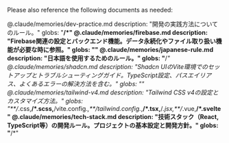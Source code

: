 Please also reference the following documents as needed:

@.claude/memories/dev-practice.md description: "開発の実践方法についてのルール。" globs: "**/*"
@.claude/memories/firebase.md description: "Firebase関連の設定とバックエンド機能。データ永続化やファイル取り扱い機能が必要な時に参照。" globs: ""
@.claude/memories/japanese-rule.md description: "日本語を使用するためのルール。" globs: "**/*"
@.claude/memories/shadcn.md description: "Shadcn UIのVite環境でのセットアップとトラブルシューティングガイド。TypeScript設定、パスエイリアス、よくあるエラーの解決方法を含む。" globs: ""
@.claude/memories/tailwind-v4.md description: "Tailwind CSS v4の設定とカスタマイズ方法。" globs: "**/*.css,**/*.scss,**/vite.config.*,**/tailwind.config.*,**/*.tsx,**/*.jsx,**/*.vue,**/*.svelte"
@.claude/memories/tech-stack.md description: "技術スタック（React, TypeScript等）の開発ルール。プロジェクトの基本設定と開発方針。" globs: "**/*"